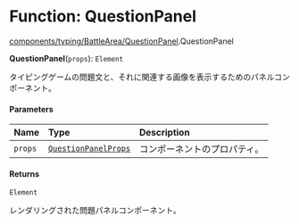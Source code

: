 # Function: QuestionPanel

[components/typing/BattleArea/QuestionPanel](../modules/components_typing_BattleArea_QuestionPanel.md).QuestionPanel

**QuestionPanel**(`props`): `Element`

タイピングゲームの問題文と、それに関連する画像を表示するためのパネルコンポーネント。

#### Parameters

| Name | Type | Description |
| :------ | :------ | :------ |
| `props` | [`QuestionPanelProps`](../types/types.QuestionPanelProps.md) | コンポーネントのプロパティ。 |

#### Returns

`Element`

レンダリングされた問題パネルコンポーネント。
